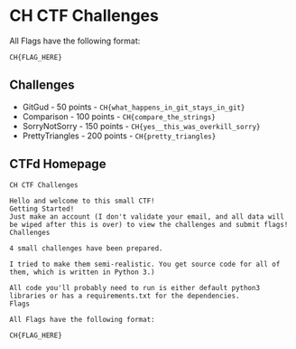# CH CTF Challenges

All Flags have the following format:

`CH{FLAG_HERE}`

## Challenges

* GitGud - 50 points - `CH{what_happens_in_git_stays_in_git}`
* Comparison - 100 points - `CH{compare_the_strings}`
* SorryNotSorry - 150 points - `CH{yes__this_was_overkill_sorry}`
* PrettyTriangles - 200 points - `CH{pretty_triangles}`


## CTFd Homepage

```
CH CTF Challenges

Hello and welcome to this small CTF!
Getting Started!
Just make an account (I don't validate your email, and all data will be wiped after this is over) to view the challenges and submit flags!
Challenges

4 small challenges have been prepared.

I tried to make them semi-realistic. You get source code for all of them, which is written in Python 3.)

All code you'll probably need to run is either default python3 libraries or has a requirements.txt for the dependencies.
Flags

All Flags have the following format:

CH{FLAG_HERE}
```
